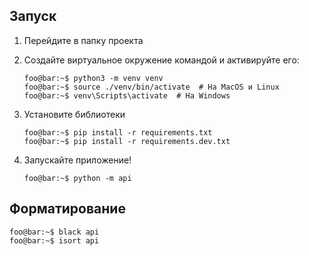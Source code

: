 ## Запуск

1. Перейдите в папку проекта

2. Создайте виртуальное окружение командой и активируйте его:
    ```console
    foo@bar:~$ python3 -m venv venv
    foo@bar:~$ source ./venv/bin/activate  # На MacOS и Linux
    foo@bar:~$ venv\Scripts\activate  # На Windows
    ```

3. Установите библиотеки
    ```console
    foo@bar:~$ pip install -r requirements.txt
    foo@bar:~$ pip install -r requirements.dev.txt
    ```
4. Запускайте приложение!
    ```console
    foo@bar:~$ python -m api
    ```

## Форматирование
```console
foo@bar:~$ black api
foo@bar:~$ isort api
```